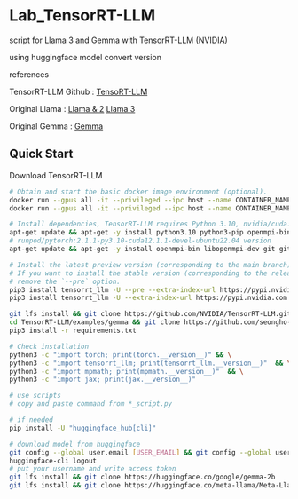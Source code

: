 # Lab_TensorRT-LLM
script for Llama 3 and Gemma with TensorRT-LLM (NVIDIA)

using huggingface model convert version

references

TensorRT-LLM Github : [TensoRT-LLM](https://github.com/NVIDIA/TensorRT-LLM)

Original Llama      : [Llama & 2](https://github.com/meta-llama/llama) [Llama 3  ](https://github.com/meta-llama/llama3)

Original Gemma      : [Gemma    ](https://github.com/google-deepmind/gemma)

## Quick Start
Download TensorRT-LLM
```bash
# Obtain and start the basic docker image environment (optional).
docker run --gpus all -it --privileged --ipc host --name CONTAINER_NAME -v /workspace nvidia/cuda:12.1.0-devel-ubuntu22.04
docker run --gpus all -it --privileged --ipc host --name CONTAINER_NAME -v /workspace runpod/pytorch:2.1.1-py3.10-cuda12.1.1-devel-ubuntu22.04

# Install dependencies, TensorRT-LLM requires Python 3.10, nvidia/cuda:12.1.0-devel-ubuntu22.04
apt-get update && apt-get -y install python3.10 python3-pip openmpi-bin libopenmpi-dev git git-lfs wget vim
# runpod/pytorch:2.1.1-py3.10-cuda12.1.1-devel-ubuntu22.04 version
apt-get update && apt-get -y install openmpi-bin libopenmpi-dev git git-lfs wget vim

# Install the latest preview version (corresponding to the main branch) of TensorRT-LLM.
# If you want to install the stable version (corresponding to the release branch), please
# remove the `--pre` option.
pip3 install tensorrt_llm -U --pre --extra-index-url https://pypi.nvidia.com
pip3 install tensorrt_llm -U --extra-index-url https://pypi.nvidia.com

git lfs install && git clone https://github.com/NVIDIA/TensorRT-LLM.git 
cd TensorRT-LLM/examples/gemma && git clone https://github.com/seongho-git/Lab_TensorRT-LLM
pip3 install -r requirements.txt

# Check installation
python3 -c "import torch; print(torch.__version__)" && \
python3 -c "import tensorrt_llm; print(tensorrt_llm.__version__)"  && \
python3 -c "import mpmath; print(mpmath.__version__)"  && \
python3 -c "import jax; print(jax.__version__)"

# use scripts
# copy and paste command from *_script.py

# if needed
pip install -U "huggingface_hub[cli]"

# download model from huggingface
git config --global user.email [USER_EMAIL] && git config --global user.name [USER_NAME]
huggingface-cli logout
# put your username and write access token
git lfs install && git clone https://huggingface.co/google/gemma-2b
git lfs install && git clone https://huggingface.co/meta-llama/Meta-Llama-3-8B
```
